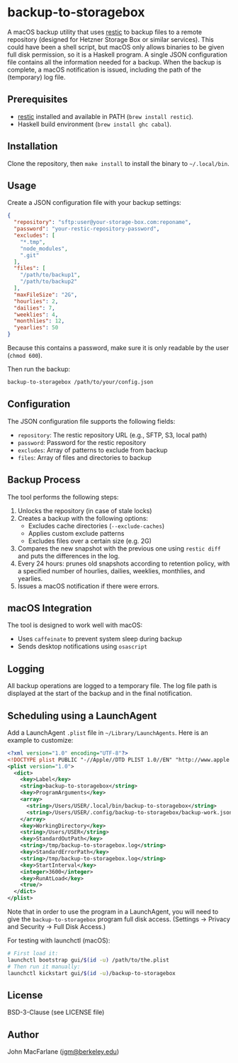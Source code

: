 # backup-to-storagebox

A macOS backup utility that uses [restic](https://restic.net/) to
backup files to a remote repository (designed for Hetzner Storage
Box or similar services).  This could have been a shell script,
but macOS only allows binaries to be given full disk permission,
so it is a Haskell program.  A single JSON configuration file
contains all the information needed for a backup. When the backup
is complete, a macOS notification is issued, including the path of
the (temporary) log file.

## Prerequisites

- [restic](https://restic.net/) installed and available in PATH
  (`brew install restic`).
- Haskell build environment (`brew install ghc cabal`).

## Installation

Clone the repository, then `make install` to install the binary
to `~/.local/bin`.

## Usage

Create a JSON configuration file with your backup settings:

```json
{
  "repository": "sftp:user@your-storage-box.com:reponame",
  "password": "your-restic-repository-password",
  "excludes": [
    "*.tmp",
    "node_modules",
    ".git"
  ],
  "files": [
    "/path/to/backup1",
    "/path/to/backup2"
  ],
  "maxFileSize": "2G",
  "hourlies": 2,
  "dailies": 7,
  "weeklies": 4,
  "monthlies": 12,
  "yearlies": 50
}
```

Because this contains a password, make sure it is only readable by
the user (`chmod 600`).

Then run the backup:

```sh
backup-to-storagebox /path/to/your/config.json
```

## Configuration

The JSON configuration file supports the following fields:

- `repository`: The restic repository URL (e.g., SFTP, S3, local path)
- `password`: Password for the restic repository
- `excludes`: Array of patterns to exclude from backup
- `files`: Array of files and directories to backup

## Backup Process

The tool performs the following steps:

1. Unlocks the repository (in case of stale locks)
2. Creates a backup with the following options:
   - Excludes cache directories (`--exclude-caches`)
   - Applies custom exclude patterns
   - Excludes files over a certain size (e.g. 2G)
3. Compares the new snapshot with the previous one using `restic diff`
   and puts the differences in the log.
4. Every 24 hours: prunes old snapshots according to retention
   policy, with a specified number of hourlies, dailies,
   weeklies, monthlies, and yearlies.
5. Issues a macOS notification if there were errors.

## macOS Integration

The tool is designed to work well with macOS:

- Uses `caffeinate` to prevent system sleep during backup
- Sends desktop notifications using `osascript`

## Logging

All backup operations are logged to a temporary file. The log file path is displayed at the start of the backup and in the final notification.

## Scheduling using a LaunchAgent

Add a LaunchAgent `.plist` file in `~/Library/LaunchAgents`. Here is
an example to customize:

```xml
<?xml version="1.0" encoding="UTF-8"?>
<!DOCTYPE plist PUBLIC "-//Apple//DTD PLIST 1.0//EN" "http://www.apple.com/DTDs/PropertyList-1.0.dtd">
<plist version="1.0">
  <dict>
    <key>Label</key>
    <string>backup-to-storagebox</string>
    <key>ProgramArguments</key>
    <array>
      <string>/Users/USER/.local/bin/backup-to-storagebox</string>
      <string>/Users/USER/.config/backup-to-storagebox/backup-work.json</string>
    </array>
    <key>WorkingDirectory</key>
    <string>/Users/USER</string>
    <key>StandardOutPath</key>
    <string>/tmp/backup-to-storagebox.log</string>
    <key>StandardErrorPath</key>
    <string>/tmp/backup-to-storagebox.log</string>
    <key>StartInterval</key>
    <integer>3600</integer>
    <key>RunAtLoad</key>
    <true/>
  </dict>
</plist>
```

Note that in order to use the program in a LaunchAgent, you will
need to give the `backup-to-storagebox` program full disk access.
(Settings -> Privacy and Security -> Full Disk Access.)

For testing with launchctl (macOS):
```bash
# First load it:
launchctl bootstrap gui/$(id -u) /path/to/the.plist
# Then run it manually:
launchctl kickstart gui/$(id -u)/backup-to-storagebox
```

## License

BSD-3-Clause (see LICENSE file)

## Author

John MacFarlane (jgm@berkeley.edu)
